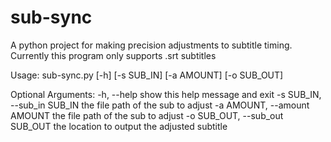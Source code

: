 # sub-sync
A python project for making precision adjustments to subtitle timing.
Currently this program only supports .srt subtitles 

Usage: sub-sync.py [-h] [-s SUB_IN] [-a AMOUNT] [-o SUB_OUT]

Optional Arguments:
  -h, --help                       show this help message and exit
  -s SUB_IN, --sub_in SUB_IN       the file path of the sub to adjust
  -a AMOUNT, --amount AMOUNT       the file path of the sub to adjust
  -o SUB_OUT, --sub_out SUB_OUT    the location to output the adjusted subtitle


